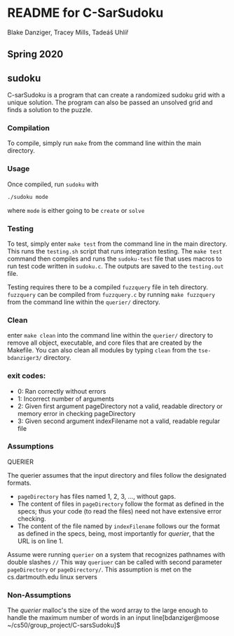 README for C-SarSudoku
==========================
Blake Danziger, Tracey Mills, Tadeáš Uhlíř

Spring 2020
---------

## sudoku
C-sarSudoku is a program that can create a randomized sudoku grid with a unique solution. The program can also be passed an unsolved grid and finds a solution to the puzzle.


### Compilation

To compile, simply run `make` from the command line within the main directory.

### Usage

Once compiled, run `sudoku` with 
``` bash
./sudoku mode
```
where `mode` is either going to be `create` or `solve`

### Testing

To test, simply enter `make test` from the command line in the main directory.
This runs the `testing.sh` script that runs integration testing. The `make test` command then compiles and runs the `sudoku-test` file that uses macros to run test code written in `sudoku.c`. The outputs are saved to the `testing.out` file.

Testing requires there to be a compiled `fuzzquery` file in teh directory. `fuzzquery` can be compiled from `fuzzquery.c` by running `make fuzzquery` from the command line within the `querier/` directory.

### Clean

enter `make clean` into the command line within the `querier/` directory to remove all object, executable, and core files that are created by the Makefile. You can also clean all modules by typing `clean` from the `tse-bdanziger3/` directory.


### exit codes:

- 0: Ran correctly without errors
- 1: Incorrect number of arguments
- 2: Given first argument pageDirectory not a valid, readable directory or memory error in checking pageDirectory
- 3: Given second argument indexFilename not a valid, readable regular file


### Assumptions

QUERIER

The querier assumes that the input directory and files follow the designated formats.

* `pageDirectory` has files named 1, 2, 3, ..., without gaps.
* The content of files in `pageDirectory` follow the format as defined in the specs; thus your code (to read the files) need not have extensive error checking.
* The content of the file named by `indexFilename` follows our the format as defined in the specs, being, most importantly for *querier*, that the URL is on line 1.

Assume were running `querier` on a system that recognizes pathnames with double slashes `//`
This way `queriuer` can be called with second parameter `pageDirectory` or `pageDirectory/`.
This assumption is met on the cs.dartmouth.edu linux servers



### Non-Assumptions

The *querier* malloc's the size of the word array to the large enough to handle the maximum number of words in an input line[bdanziger@moose ~/cs50/group_project/C-sarsSudoku]$ 

